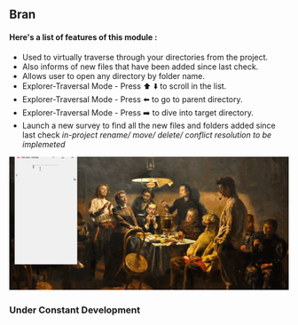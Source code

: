 ## Bran

#### Here's a list of features of this module :

* Used to virtually traverse through your directories from the project.
* Also informs of new files that have been added since last check.
* Allows user to open any directory by folder name.
* Explorer-Traversal Mode - Press :arrow_up: :arrow_down: to scroll in the list.
* Explorer-Traversal Mode - Press :arrow_left: to go to parent directory.
* Explorer-Traversal Mode - Press :arrow_right: to dive into target directory.
* Launch a new survey to find all the new files and folders added since last check
    *in-project rename/ move/ delete/ conflict resolution to be implemeted*

![Bran Running Demo](../Run-View/bran.gif)

### Under Constant Development
